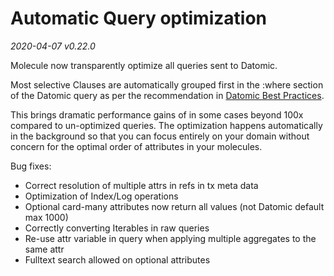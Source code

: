 # Automatic Query optimization
 
_2020-04-07 v0.22.0_

Molecule now transparently optimize all queries sent to Datomic. 

Most selective
Clauses are automatically grouped first in the :where section of the Datomic query as per
the recommendation in [Datomic Best Practices](https://docs.datomic.com/on-prem/best-practices.html#most-selective-clauses-first). 

This brings dramatic performance gains of in some cases beyond 100x compared to 
un-optimized queries. The optimization happens automatically in the background 
so that you can focus entirely on your domain without concern for the optimal 
order of attributes in your molecules.


Bug fixes:

- Correct resolution of multiple attrs in refs in tx meta data
- Optimization of Index/Log operations
- Optional card-many attributes now return all values (not Datomic default max 1000)
- Correctly converting Iterables in raw queries
- Re-use attr variable in query when applying multiple aggregates to the same attr
- Fulltext search allowed on optional attributes
